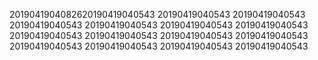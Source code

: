 2019041904082620190419040543
20190419040543
20190419040543
20190419040543
20190419040543
20190419040543
20190419040543
20190419040543
20190419040543
20190419040543
20190419040543
20190419040543
20190419040543
20190419040543
20190419040543
